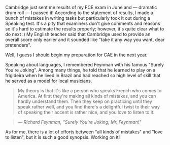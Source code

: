﻿Cambridge just sent me results of my FCE exam in June and — dramatic drum roll — I passed it! According to the statement of results, I made a bunch of mistakes in writing tasks but particularly took it out during a Speaking test. It's a pity that examiners don't give comments and reasons so it's hard to estimate the results properly; however, it's quite clear what to do next :) My English teacher said that Cambridge used to provide an overall score only earlier and it sounded like "take it any way you want, dear pretenders".

Well, I guess I should begin my preparation for CAE in the next year.

Speaking about languages, I remembered Feynman with his famous "Surely You're Joking". Among many things, he told that he learned to play on a frigideira when he lived in Brazil and had reached so high level of skill that he served as a model for local musicians.

> My theory is that it's like a person who speaks French who comes to America. At first they're making all kinds of mistakes, and you can hardly understand them. Then they keep on practicing until they speak rather well, and you find there's a delightful twist to their way of speaking their accent is rather nice, and you love to listen to it.

>*― Richard Feynman, "Surely You're Joking, Mr. Feynman!"*

As for me, there is a lot of efforts between "all kinds of mistakes" and "love to listen", but it is such a good synopsis. Working on it!